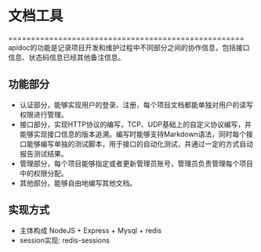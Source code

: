 # 文档工具
====================================================  
apidoc的功能是记录项目开发和维护过程中不同部分之间的协作信息，包括接口信息、状态码信息已经其他备注信息。

## 功能部分
* 认证部分，能够实现用户的登录、注册，每个项目文档都能单独对用户的读写权限进行管理。
* 接口部分，实现HTTP协议的编写，TCP、UDP基础上的自定义协议编写，并能够实现接口信息的版本追溯。编写时能够支持Markdown语法，同时每个接口能够编写单独的测试脚本，用于接口的自动化测试，并通过一定的方式自动报告测试结果。
* 管理部分，每个项目能够指定或者更新管理员账号，管理员负责管理每个项目中的权限分配。
* 其他部分，能够自由地编写其他文档。

## 实现方式
* 主体构成 NodeJS + Express + Mysql + redis
* session实现: redis-sessions